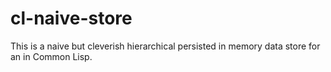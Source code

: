 # cl-naive-store
This is a naive but cleverish hierarchical persisted in memory data store for an in Common Lisp.
